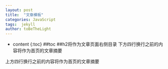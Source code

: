 ```yaml
---
layout: post
title:  "文章模板"
categories: JavaScript
tags:  jekyll 
author: toBeTheLight
---
```


* content
{:toc}
##toc 
##h2将作为文章页面右侧目录
下方四行换行之前的内容将作为首页的文章摘要




上方四行换行之前的内容将作为首页的文章摘要


